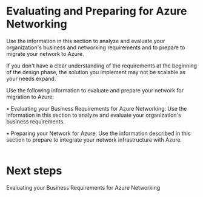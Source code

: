 # Evaluating and Preparing for Azure Networking

Use the information in this section to analyze and evaluate your organization's business and networking requirements and to prepare to migrate your network to Azure. 


If you don't have a clear understanding of the requirements at the beginning of the design phase, the solution you implement may not be scalable as your needs expand.  

Use the following information to evaluate and prepare your network for migration to Azure: 

• Evaluating your Business Requirements for Azure Networking:  Use the information in this section to analyze and evaluate your organization's business requirements.

• Preparing your Network for Azure:  Use the information described in this section to prepare to integrate your network infrastructure with Azure.
 
<br />
<br />

# Next steps 
Evaluating your Business Requirements for Azure Networking

